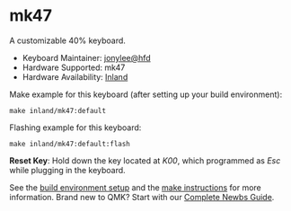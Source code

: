 # mk47

A customizable 40% keyboard.

* Keyboard Maintainer: [jonylee@hfd](https://github.com/jonylee1986)
* Hardware Supported: mk47
* Hardware Availability: [Inland](https://www.microcenter.com/product/661264/inland-47-keys-hot-swappable-rgb-wired-mechanical-keyboard,)

Make example for this keyboard (after setting up your build environment):

    make inland/mk47:default

Flashing example for this keyboard:

    make inland/mk47:default:flash

**Reset Key**: Hold down the key located at *K00*, which programmed as *Esc* while plugging in the keyboard.

See the [build environment setup](https://docs.qmk.fm/#/getting_started_build_tools) and the [make instructions](https://docs.qmk.fm/#/getting_started_make_guide) for more information. Brand new to QMK? Start with our [Complete Newbs Guide](https://docs.qmk.fm/#/newbs).
